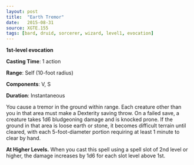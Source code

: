 ```yaml
---
layout: post
title:  "Earth Tremor"
date:   2015-08-31
source: XGTE.155
tags: [bard, druid, sorcerer, wizard, level1, evocation]
---
```


**1st-level evocation**

**Casting Time**: 1 action

**Range**: Self (10-foot radius)

**Components**: V, S

**Duration**: Instantaneous

You cause a tremor in the ground within range. Each creature other than you in that area must make a Dexterity saving throw. On a failed save, a creature takes 1d6 bludgeoning damage and is knocked prone. If the ground in that area is loose earth or stone, it becomes difficult terrain until cleared, with each 5-foot-diameter portion requiring at least 1 minute to clear by hand.

**At Higher Levels.** When you cast this spell using a spell slot of 2nd level or higher, the damage increases by 1d6 for each slot level above 1st.
